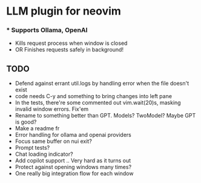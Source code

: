 # LLM plugin for neovim

### * Supports Ollama, OpenAI

* Kills request process when window is closed
* OR Finishes requests safely in background!

## TODO

* Defend against errant util.logs by handling error when the file doesn't exist
* code needs C-y and something to bring changes into left pane
* In the tests, there're some commented out vim.wait(20)s, masking invalid window errors. Fix'em
* Rename to something better than GPT. Models? TwoModel? Maybe GPT is good?
* Make a readme fr
* Error handling for ollama and openai providers
* Focus same buffer on nui exit?
* Prompt tests?
* Chat loading indicator?
* Add copilot support .. Very hard as it turns out
* Protect against opening windows many times?
* One really big integration flow for each window
